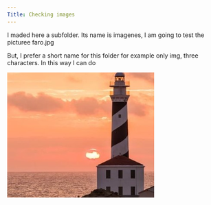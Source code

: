 ```yaml
---
Title: Checking images
---
```


I maded here a subfolder. Its name is imagenes, I am going to test the picturee faro.jpg

 But, I prefer a short name for this folder for example only img, three characters. In this way I can do

![faro](img/faro.jpg)

